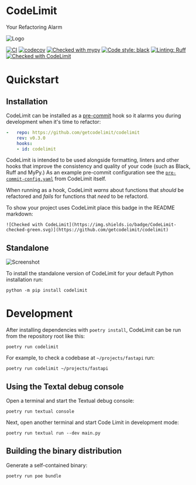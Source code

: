 # CodeLimit

Your Refactoring Alarm

![Logo](https://raw.githubusercontent.com/getcodelimit/codelimit/main/docs/codelimit-logo-96x96.png)

[![CI](https://github.com/getcodelimit/codelimit/actions/workflows/ci.yml/badge.svg)](https://github.com/getcodelimit/codelimit/actions/workflows/ci.yml)
[![codecov](https://codecov.io/gh/getcodelimit/codelimit/branch/main/graph/badge.svg?token=ZQBEAJVC2Y)](https://codecov.io/gh/getcodelimit/codelimit)
[![Checked with mypy](https://www.mypy-lang.org/static/mypy_badge.svg)](https://mypy-lang.org/)
[![Code style: black](https://img.shields.io/badge/code%20style-black-000000.svg)](https://github.com/psf/black)
[![Linting: Ruff](https://img.shields.io/endpoint?url=https://raw.githubusercontent.com/charliermarsh/ruff/main/assets/badge/v2.json)](https://github.com/astral-sh/ruff)
[![Checked with CodeLimit](https://img.shields.io/badge/CodeLimit-checked-green.svg)](https://github.com/getcodelimit/codelimit)

# Quickstart

## Installation

CodeLimit can be installed as a [pre-commit](https://pre-commit.com/) hook so
it alarms you during development when it's time to refactor:

```yaml
-   repo: https://github.com/getcodelimit/codelimit
    rev: v0.3.0
    hooks:
    - id: codelimit
```

CodeLimit is intended to be used alongside formatting, linters and other hooks
that improve the consistency and quality of your code (such as Black, Ruff and
MyPy.) As an example pre-commit configuration see the
[`pre-commit-config.yaml`](https://github.com/getcodelimit/codelimit/blob/main/.pre-commit-config.yaml)
from CodeLimit itself.

When running as a hook, CodeLimit *warns* about functions that *should* be
refactored and *fails* for functions that *need* to be refactord.

To show your project uses CodeLimit place this badge in the README markdown:
```
![Checked with CodeLimit](https://img.shields.io/badge/CodeLimit-checked-green.svg)](https://github.com/getcodelimit/codelimit)
```

## Standalone

![Screenshot](https://github.com/getcodelimit/codelimit/blob/main/docs/screenshot.png)

To install the standalone version of CodeLimit for your default Python
installation run:

```shell
python -m pip install codelimit
```

# Development

After installing dependencies with `poetry install`, CodeLimit can be run from the
repository root like this:

```shell
poetry run codelimit
```

For example, to check a codebase at `~/projects/fastapi` run:

```shell
poetry run codelimit ~/projects/fastapi
```

## Using the Textal debug console

Open a terminal and start the Textual debug console:

```shell
poetry run textual console
```

Next, open another terminal and start Code Limit in development mode:

```shell
poetry run textual run --dev main.py
```

## Building the binary distribution

Generate a self-contained binary:

```shell
poetry run poe bundle
```
